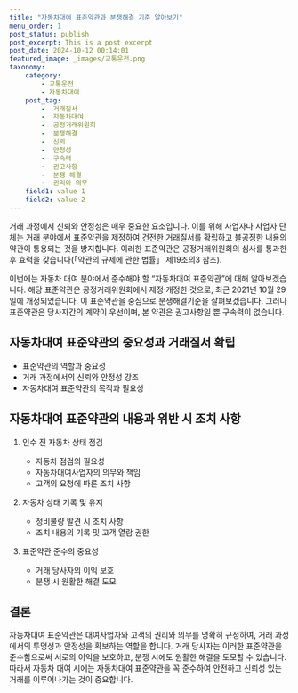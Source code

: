 ```yaml
---
title: "자동차대여 표준약관과 분쟁해결 기준 알아보기"
menu_order: 1
post_status: publish
post_excerpt: This is a post excerpt
post_date: 2024-10-12 00:14:01
featured_image: _images/교통운전.png
taxonomy:
    category:
        - 교통운전
        - 자동차대여
    post_tag:
        -  거래질서
        -  자동차대여
        -  공정거래위원회
        -  분쟁해결
        -  신뢰
        -  안정성
        -  구속력
        -  권고사항
        -  분쟁 해결
        -  권리와 의무
    field1: value 1
    field2: value 2
---
```



거래 과정에서 신뢰와 안정성은 매우 중요한 요소입니다. 이를 위해 사업자나 사업자 단체는 거래 분야에서 표준약관을 제정하여 건전한 거래질서를 확립하고 불공정한 내용의 약관이 통용되는 것을 방지합니다. 이러한 표준약관은 공정거래위원회의 심사를 통과한 후 효력을 갖습니다(「약관의 규제에 관한 법률」 제19조의3 참조).

이번에는 자동차 대여 분야에서 준수해야 할 “자동차대여 표준약관”에 대해 알아보겠습니다. 해당 표준약관은 공정거래위원회에서 제정·개정한 것으로, 최근 2021년 10월 29일에 개정되었습니다. 이 표준약관을 중심으로 분쟁해결기준을 살펴보겠습니다. 그러나 표준약관은 당사자간의 계약이 우선이며, 본 약관은 권고사항일 뿐 구속력이 없습니다.

## 자동차대여 표준약관의 중요성과 거래질서 확립

- 표준약관의 역할과 중요성
- 거래 과정에서의 신뢰와 안정성 강조
- 자동차대여 표준약관의 목적과 필요성

## 자동차대여 표준약관의 내용과 위반 시 조치 사항

1. 인수 전 자동차 상태 점검
   - 자동차 점검의 필요성
   - 자동차대여사업자의 의무와 책임
   - 고객의 요청에 따른 조치 사항

2. 자동차 상태 기록 및 유지
   - 정비불량 발견 시 조치 사항
   - 조치 내용의 기록 및 고객 열람 권한

3. 표준약관 준수의 중요성
   - 거래 당사자의 이익 보호
   - 분쟁 시 원활한 해결 도모

## 결론

자동차대여 표준약관은 대여사업자와 고객의 권리와 의무를 명확히 규정하여, 거래 과정에서의 투명성과 안정성을 확보하는 역할을 합니다. 거래 당사자는 이러한 표준약관을 준수함으로써 서로의 이익을 보호하고, 분쟁 시에도 원활한 해결을 도모할 수 있습니다. 따라서 자동차 대여 시에는 자동차대여 표준약관을 꼭 준수하여 안전하고 신뢰성 있는 거래를 이루어나가는 것이 중요합니다.

